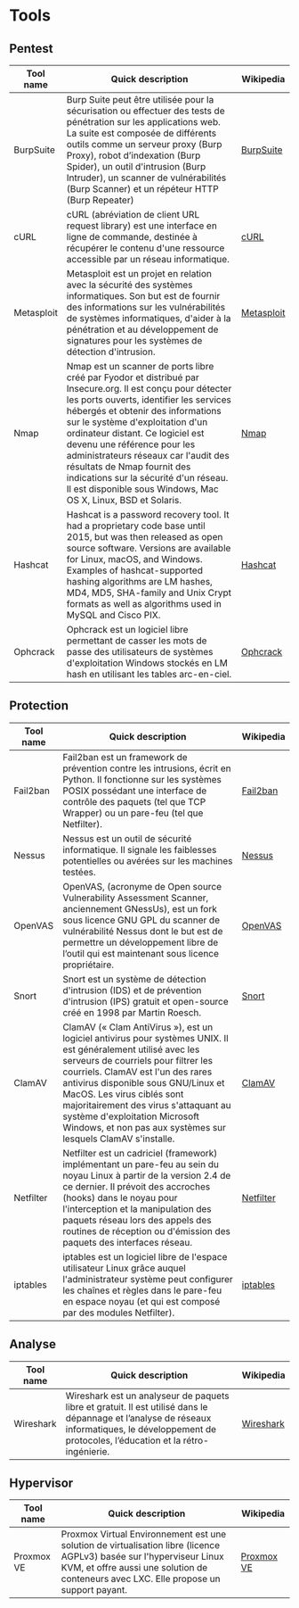 # Tools
## Pentest
| Tool name  | Quick description                                                                                                                                                                                                                                                                                                                                                                                                                                                                 | Wikipedia                                              |
| ---------- | --------------------------------------------------------------------------------------------------------------------------------------------------------------------------------------------------------------------------------------------------------------------------------------------------------------------------------------------------------------------------------------------------------------------------------------------------------------------------------- | ------------------------------------------------------ |
| BurpSuite  | Burp Suite peut être utilisée pour la sécurisation ou effectuer des tests de pénétration sur les applications web. La suite est composée de différents outils comme un serveur proxy (Burp Proxy), robot d’indexation (Burp Spider), un outil d'intrusion (Burp Intruder), un scanner de vulnérabilités (Burp Scanner) et un répéteur HTTP (Burp Repeater)                                                                                                                        | [BurpSuite](https://fr.wikipedia.org/wiki/Burp_Suite)  |
| cURL       | cURL (abréviation de client URL request library) est une interface en ligne de commande, destinée à récupérer le contenu d'une ressource accessible par un réseau informatique.                                                                                                                                                                                                                                                                                                   | [cURL](https://fr.wikipedia.org/wiki/CURL)             |
| Metasploit | Metasploit est un projet en relation avec la sécurité des systèmes informatiques. Son but est de fournir des informations sur les vulnérabilités de systèmes informatiques, d'aider à la pénétration et au développement de signatures pour les systèmes de détection d'intrusion.                                                                                                                                                                                                | [Metasploit](https://fr.wikipedia.org/wiki/Metasploit) |
| Nmap       | Nmap est un scanner de ports libre créé par Fyodor et distribué par Insecure.org. Il est conçu pour détecter les ports ouverts, identifier les services hébergés et obtenir des informations sur le système d'exploitation d'un ordinateur distant. Ce logiciel est devenu une référence pour les administrateurs réseaux car l'audit des résultats de Nmap fournit des indications sur la sécurité d'un réseau. Il est disponible sous Windows, Mac OS X, Linux, BSD et Solaris. | [Nmap](https://fr.wikipedia.org/wiki/Nmap)             |
| Hashcat    | Hashcat is a password recovery tool. It had a proprietary code base until 2015, but was then released as open source software. Versions are available for Linux, macOS, and Windows. Examples of hashcat-supported hashing algorithms are LM hashes, MD4, MD5, SHA-family and Unix Crypt formats as well as algorithms used in MySQL and Cisco PIX.                                                                                                                               | [Hashcat](https://en.wikipedia.org/wiki/Hashcat)       |
| Ophcrack   | Ophcrack est un logiciel libre permettant de casser les mots de passe des utilisateurs de systèmes d'exploitation Windows stockés en LM hash en utilisant les tables arc-en-ciel.                                                                                                                                                                                                                                                                                                 | [Ophcrack](https://fr.wikipedia.org/wiki/Ophcrack)     |
## Protection
| Tool name | Quick description                                                                                                                                                                                                                                                                                                                                                                                          | Wikipedia                                                 |
| --------- | ---------------------------------------------------------------------------------------------------------------------------------------------------------------------------------------------------------------------------------------------------------------------------------------------------------------------------------------------------------------------------------------------------------- | --------------------------------------------------------- |
| Fail2ban  | Fail2ban est un framework de prévention contre les intrusions, écrit en Python. Il fonctionne sur les systèmes POSIX possédant une interface de contrôle des paquets (tel que TCP Wrapper) ou un pare-feu (tel que Netfilter).                                                                                                                                                                             | [Fail2ban](https://fr.wikipedia.org/wiki/Fail2ban)        |
| Nessus    | Nessus est un outil de sécurité informatique. Il signale les faiblesses potentielles ou avérées sur les machines testées.                                                                                                                                                                                                                                                                                  | [Nessus](https://fr.wikipedia.org/wiki/Nessus_(logiciel)) |
| OpenVAS   | OpenVAS, (acronyme de Open source Vulnerability Assessment Scanner, anciennement GNessUs), est un fork sous licence GNU GPL du scanner de vulnérabilité Nessus dont le but est de permettre un développement libre de l’outil qui est maintenant sous licence propriétaire.                                                                                                                                | [OpenVAS](https://fr.wikipedia.org/wiki/OpenVAS)          |
| Snort     | Snort est un système de détection d'intrusion (IDS) et de prévention d'intrusion (IPS) gratuit et open-source créé en 1998 par Martin Roesch.                                                                                                                                                                                                                                                              | [Snort](https://fr.wikipedia.org/wiki/Snort)              |
| ClamAV    | ClamAV (« Clam AntiVirus »), est un logiciel antivirus pour systèmes UNIX. Il est généralement utilisé avec les serveurs de courriels pour filtrer les courriels. ClamAV est l'un des rares antivirus disponible sous GNU/Linux et MacOS. Les virus ciblés sont majoritairement des virus s'attaquant au système d'exploitation Microsoft Windows, et non pas aux systèmes sur lesquels ClamAV s'installe. | [ClamAV](https://fr.wikipedia.org/wiki/ClamAV)            |
| Netfilter | Netfilter est un cadriciel (framework) implémentant un pare-feu au sein du noyau Linux à partir de la version 2.4 de ce dernier. Il prévoit des accroches (hooks) dans le noyau pour l'interception et la manipulation des paquets réseau lors des appels des routines de réception ou d'émission des paquets des interfaces réseau.                                                                       | [Netfilter](https://fr.wikipedia.org/wiki/Netfilter)      |
| iptables  | iptables est un logiciel libre de l'espace utilisateur Linux grâce auquel l'administrateur système peut configurer les chaînes et règles dans le pare-feu en espace noyau (et qui est composé par des modules Netfilter).                                                                                                                                                                                  | [iptables](https://fr.wikipedia.org/wiki/Iptables)        |

## Analyse
| Tool name | Quick description                                                                                                                                                                                   | Wikipedia                                            |
| --------- | --------------------------------------------------------------------------------------------------------------------------------------------------------------------------------------------------- | ---------------------------------------------------- |
| Wireshark | Wireshark est un analyseur de paquets libre et gratuit. Il est utilisé dans le dépannage et l’analyse de réseaux informatiques, le développement de protocoles, l’éducation et la rétro-ingénierie. | [Wireshark](https://fr.wikipedia.org/wiki/Wireshark) |

## Hypervisor
| Tool name  | Quick description                                                                                                                                                                                              | Wikipedia                                              |
| ---------- | -------------------------------------------------------------------------------------------------------------------------------------------------------------------------------------------------------------- | ------------------------------------------------------ |
| Proxmox VE | Proxmox Virtual Environnement est une solution de virtualisation libre (licence AGPLv3) basée sur l'hyperviseur Linux KVM, et offre aussi une solution de conteneurs avec LXC. Elle propose un support payant. | [Proxmox VE](https://fr.wikipedia.org/wiki/Proxmox_VE) |